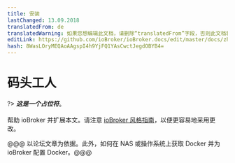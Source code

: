 ```yaml
---
title: 安装
lastChanged: 13.09.2018
translatedFrom: de
translatedWarning: 如果您想编辑此文档，请删除“translatedFrom”字段，否则此文档将再次自动翻译
editLink: https://github.com/ioBroker/ioBroker.docs/edit/master/docs/zh-cn/install/docker.md
hash: 8WasLOryMEQAoAAgspI4h9YjFQ1YAsCwctJegdOBYB4=
---
```

# 码头工人
?> ***这是一个占位符***。<br><br>帮助 ioBroker 并扩展本文。请注意 [ioBroker 风格指南](community/styleguidedoc)，以便更容易地采用更改。

@@@ 以论坛文章为依据。此外，如何在 NAS 或操作系统上获取 Docker 并为 ioBroker 配置 Docker。@@@